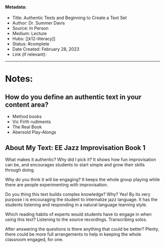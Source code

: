 #### Metadata:
- Title: Authentic Texts and Beginning to Create a Text Set
- Author: Dr. Summer Davis
- Source: In Person
- Medium: Lecture
- Hubs: [[k12-literacy]]
- Status: #complete 
- Date Created: February 28, 2023
- Link (if relevant): 
---
# Notes:

## How do you define an authentic text in your content area?

- Method books
- Vic Firth rudiments
- The Real Book
- Abersold Play-Alongs

## About My Text: EE Jazz Improvisation Book 1

What makes it authentic? Why did I pick it?
	It shows how fun improvisation can be, and encourages students to start simple and grow their skills through doing.

Why do you think it will be engaging?
	It keeps the whole group playing while there are people experimenting with improvisation.

Do you thing this text builds complex knowledge? Why?
	Yes! By its very purpose i is encouraging the student to internalize jazz language. It has the students listening and responding in a natural language learning style.

Which reading habits of experts would students have to engage in when using this text?
	Listening to the source recordings. Transcribing solos. 

After answering the questions is there anything that could be better?
	Plenty, there could be more full arrangements to help in keeping the whole classroom engaged, for one.

